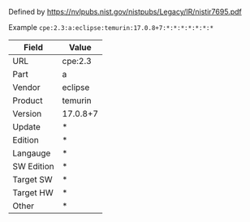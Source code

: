 Defined by https://nvlpubs.nist.gov/nistpubs/Legacy/IR/nistir7695.pdf

Example
`cpe:2.3:a:eclipse:temurin:17.0.8+7:*:*:*:*:*:*:*`

| Field | Value |
| ----- | ----- |
| URL | cpe:2.3 |
| Part | a |
| Vendor | eclipse |
| Product | temurin |
| Version | 17.0.8+7 |
| Update | * |
| Edition | * |
| Langauge | * |
| SW Edition | * |
| Target SW | * |
| Target HW | * |
| Other | * |


